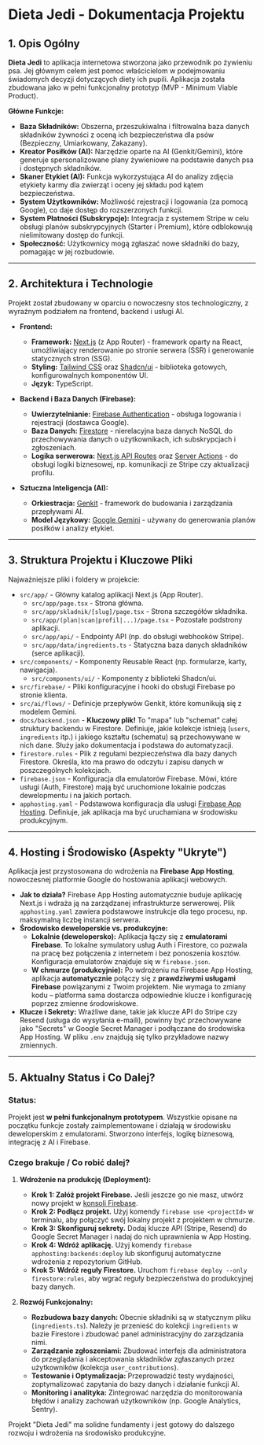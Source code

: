 
# Dieta Jedi - Dokumentacja Projektu

## 1. Opis Ogólny

**Dieta Jedi** to aplikacja internetowa stworzona jako przewodnik po żywieniu psa. Jej głównym celem jest pomoc właścicielom w podejmowaniu świadomych decyzji dotyczących diety ich pupili. Aplikacja została zbudowana jako w pełni funkcjonalny prototyp (MVP - Minimum Viable Product).

**Główne Funkcje:**
*   **Baza Składników:** Obszerna, przeszukiwalna i filtrowalna baza danych składników żywności z oceną ich bezpieczeństwa dla psów (Bezpieczny, Umiarkowany, Zakazany).
*   **Kreator Posiłków (AI):** Narzędzie oparte na AI (Genkit/Gemini), które generuje spersonalizowane plany żywieniowe na podstawie danych psa i dostępnych składników.
*   **Skaner Etykiet (AI):** Funkcja wykorzystująca AI do analizy zdjęcia etykiety karmy dla zwierząt i oceny jej składu pod kątem bezpieczeństwa.
*   **System Użytkowników:** Możliwość rejestracji i logowania (za pomocą Google), co daje dostęp do rozszerzonych funkcji.
*   **System Płatności (Subskrypcje):** Integracja z systemem Stripe w celu obsługi planów subskrypcyjnych (Starter i Premium), które odblokowują nielimitowany dostęp do funkcji.
*   **Społeczność:** Użytkownicy mogą zgłaszać nowe składniki do bazy, pomagając w jej rozbudowie.

---

## 2. Architektura i Technologie

Projekt został zbudowany w oparciu o nowoczesny stos technologiczny, z wyraźnym podziałem na frontend, backend i usługi AI.

*   **Frontend:**
    *   **Framework:** [Next.js](https://nextjs.org/) (z App Router) - framework oparty na React, umożliwiający renderowanie po stronie serwera (SSR) i generowanie statycznych stron (SSG).
    *   **Styling:** [Tailwind CSS](https://tailwindcss.com/) oraz [Shadcn/ui](https://ui.shadcn.com/) - biblioteka gotowych, konfigurowalnych komponentów UI.
    *   **Język:** TypeScript.

*   **Backend i Baza Danych (Firebase):**
    *   **Uwierzytelnianie:** [Firebase Authentication](https://firebase.google.com/products/auth) - obsługa logowania i rejestracji (dostawca Google).
    *   **Baza Danych:** [Firestore](https://firebase.google.com/products/firestore) - nierelacyjna baza danych NoSQL do przechowywania danych o użytkownikach, ich subskrypcjach i zgłoszeniach.
    *   **Logika serwerowa:** [Next.js API Routes](https://nextjs.org/docs/app/building-your-application/routing/route-handlers) oraz [Server Actions](https://nextjs.org/docs/app/building-your-application/data-fetching/server-actions-and-mutations) - do obsługi logiki biznesowej, np. komunikacji ze Stripe czy aktualizacji profilu.

*   **Sztuczna Inteligencja (AI):**
    *   **Orkiestracja:** [Genkit](https://firebase.google.com/docs/genkit) - framework do budowania i zarządzania przepływami AI.
    *   **Model Językowy:** [Google Gemini](https://ai.google/gemini/) - używany do generowania planów posiłków i analizy etykiet.

---

## 3. Struktura Projektu i Kluczowe Pliki

Najważniejsze pliki i foldery w projekcie:

*   `src/app/` - Główny katalog aplikacji Next.js (App Router).
    *   `src/app/page.tsx` - Strona główna.
    *   `src/app/skladnik/[slug]/page.tsx` - Strona szczegółów składnika.
    *   `src/app/(plan|scan|profil|...)/page.tsx` - Pozostałe podstrony aplikacji.
    *   `src/app/api/` - Endpointy API (np. do obsługi webhooków Stripe).
    *   `src/app/data/ingredients.ts` - Statyczna baza danych składników (serce aplikacji).
*   `src/components/` - Komponenty Reusable React (np. formularze, karty, nawigacja).
    *   `src/components/ui/` - Komponenty z biblioteki Shadcn/ui.
*   `src/firebase/` - Pliki konfiguracyjne i hooki do obsługi Firebase po stronie klienta.
*   `src/ai/flows/` - Definicje przepływów Genkit, które komunikują się z modelem Gemini.
*   `docs/backend.json` - **Kluczowy plik!** To "mapa" lub "schemat" całej struktury backendu w Firestore. Definiuje, jakie kolekcje istnieją (`users`, `ingredients` itp.) i jakiego kształtu (schematu) są przechowywane w nich dane. Służy jako dokumentacja i podstawa do automatyzacji.
*   `firestore.rules` - Plik z regułami bezpieczeństwa dla bazy danych Firestore. Określa, kto ma prawo do odczytu i zapisu danych w poszczególnych kolekcjach.
*   `firebase.json` - Konfiguracja dla emulatorów Firebase. Mówi, które usługi (Auth, Firestore) mają być uruchomione lokalnie podczas dewelopmentu i na jakich portach.
*   `apphosting.yaml` - Podstawowa konfiguracja dla usługi [Firebase App Hosting](https://firebase.google.com/docs/app-hosting). Definiuje, jak aplikacja ma być uruchamiana w środowisku produkcyjnym.

---

## 4. Hosting i Środowisko (Aspekty "Ukryte")

Aplikacja jest przystosowana do wdrożenia na **Firebase App Hosting**, nowoczesnej platformie Google do hostowania aplikacji webowych.

*   **Jak to działa?** Firebase App Hosting automatycznie buduje aplikację Next.js i wdraża ją na zarządzanej infrastrukturze serwerowej. Plik `apphosting.yaml` zawiera podstawowe instrukcje dla tego procesu, np. maksymalną liczbę instancji serwera.
*   **Środowisko deweloperskie vs. produkcyjne:**
    *   **Lokalnie (dewelopersko):** Aplikacja łączy się z **emulatorami Firebase**. To lokalne symulatory usług Auth i Firestore, co pozwala na pracę bez połączenia z internetem i bez ponoszenia kosztów. Konfiguracja emulatorów znajduje się w `firebase.json`.
    *   **W chmurze (produkcyjnie):** Po wdrożeniu na Firebase App Hosting, aplikacja **automatycznie** połączy się z **prawdziwymi usługami Firebase** powiązanymi z Twoim projektem. Nie wymaga to zmiany kodu – platforma sama dostarcza odpowiednie klucze i konfigurację poprzez zmienne środowiskowe.
*   **Klucze i Sekrety:** Wrażliwe dane, takie jak klucze API do Stripe czy Resend (usługa do wysyłania e-maili), powinny być przechowywane jako "Secrets" w Google Secret Manager i podłączane do środowiska App Hosting. W pliku `.env` znajdują się tylko przykładowe nazwy zmiennych.

---

## 5. Aktualny Status i Co Dalej?

### Status:
Projekt jest **w pełni funkcjonalnym prototypem**. Wszystkie opisane na początku funkcje zostały zaimplementowane i działają w środowisku deweloperskim z emulatorami. Stworzono interfejs, logikę biznesową, integrację z AI i Firebase.

### Czego brakuje / Co robić dalej?

1.  **Wdrożenie na produkcję (Deployment):**
    *   **Krok 1: Załóż projekt Firebase.** Jeśli jeszcze go nie masz, utwórz nowy projekt w [konsoli Firebase](https://console.firebase.google.com/).
    *   **Krok 2: Podłącz projekt.** Użyj komendy `firebase use <projectId>` w terminalu, aby połączyć swój lokalny projekt z projektem w chmurze.
    *   **Krok 3: Skonfiguruj sekrety.** Dodaj klucze API (Stripe, Resend) do Google Secret Manager i nadaj do nich uprawnienia w App Hosting.
    *   **Krok 4: Wdróż aplikację.** Użyj komendy `firebase apphosting:backends:deploy` lub skonfiguruj automatyczne wdrożenia z repozytorium GitHub.
    *   **Krok 5: Wdróż reguły Firestore.** Uruchom `firebase deploy --only firestore:rules`, aby wgrać reguły bezpieczeństwa do produkcyjnej bazy danych.

2.  **Rozwój Funkcjonalny:**
    *   **Rozbudowa bazy danych:** Obecnie składniki są w statycznym pliku (`ingredients.ts`). Należy je przenieść do kolekcji `ingredients` w bazie Firestore i zbudować panel administracyjny do zarządzania nimi.
    *   **Zarządzanie zgłoszeniami:** Zbudować interfejs dla administratora do przeglądania i akceptowania składników zgłaszanych przez użytkowników (kolekcja `user_contributions`).
    *   **Testowanie i Optymalizacja:** Przeprowadzić testy wydajności, zoptymalizować zapytania do bazy danych i działanie funkcji AI.
    *   **Monitoring i analityka:** Zintegrować narzędzia do monitorowania błędów i analizy zachowań użytkowników (np. Google Analytics, Sentry).

Projekt "Dieta Jedi" ma solidne fundamenty i jest gotowy do dalszego rozwoju i wdrożenia na środowisko produkcyjne.
